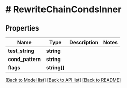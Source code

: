 # # RewriteChainCondsInner

## Properties

Name | Type | Description | Notes
------------ | ------------- | ------------- | -------------
**test_string** | **string** |  |
**cond_pattern** | **string** |  |
**flags** | **string[]** |  |

[[Back to Model list]](../../README.md#models) [[Back to API list]](../../README.md#endpoints) [[Back to README]](../../README.md)

